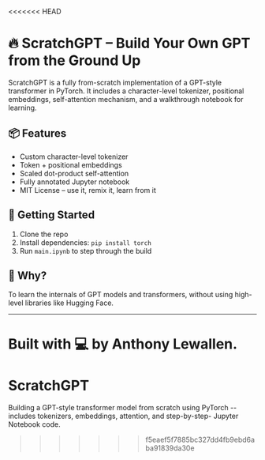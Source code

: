 <<<<<<< HEAD
# 🔥 ScratchGPT – Build Your Own GPT from the Ground Up

ScratchGPT is a fully from-scratch implementation of a GPT-style transformer in PyTorch. 
It includes a character-level tokenizer, positional embeddings, self-attention mechanism, and a walkthrough notebook for learning.

## 📦 Features
- Custom character-level tokenizer
- Token + positional embeddings
- Scaled dot-product self-attention
- Fully annotated Jupyter notebook
- MIT License – use it, remix it, learn from it

## 🚀 Getting Started
1. Clone the repo
2. Install dependencies: `pip install torch`
3. Run `main.ipynb` to step through the build

## 🧠 Why?
To learn the internals of GPT models and transformers, without using high-level libraries like Hugging Face.

---

Built with 💻 by Anthony Lewallen.
=======
# ScratchGPT
Building a GPT-style transformer model from scratch using PyTorch -- includes tokenizers, embeddings, attention, and step-by-step- Jupyter Notebook code.
>>>>>>> f5eaef5f7885bc327dd4fb9ebd6aba91839da30e
